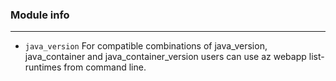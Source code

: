 
### Module info
---

* `java_version` For compatible combinations of java_version, java_container and java_container_version users can use az webapp list-runtimes from command line.